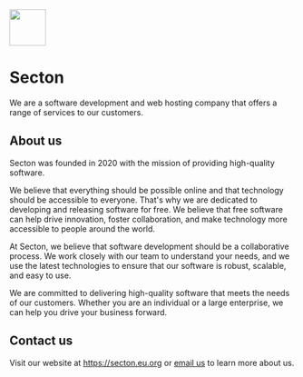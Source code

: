<img src="https://i.imgur.com/bm8tb7z.png" data-canonical-src="https://i.imgur.com/bm8tb7z.png" width="64" height="64" />

# Secton
We are a software development and web hosting company that offers a range of services to our customers.

## About us
Secton was founded in 2020 with the mission of providing high-quality software.

We believe that everything should be possible online and that technology should be accessible to everyone. That's why we are dedicated to developing and releasing software for free. We believe that free software can help drive innovation, foster collaboration, and make technology more accessible to people around the world.

At Secton, we believe that software development should be a collaborative process. We work closely with our team to understand your needs, and we use the latest technologies to ensure that our software is robust, scalable, and easy to use.

We are committed to delivering high-quality software that meets the needs of our customers. Whether you are an individual or a large enterprise, we can help you drive your business forward.

## Contact us
Visit our website at https://secton.eu.org or <a href="mailto:hello@secton.eu.org">email us</a> to learn more about us.
